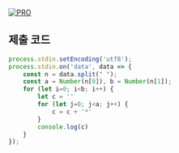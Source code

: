 [![PRO]][Link]

## 제출 코드

```js
process.stdin.setEncoding('utf8');
process.stdin.on('data', data => {
    const n = data.split(" ");
    const a = Number(n[0]), b = Number(n[1]);
    for (let i=0; i<b; i++) {
        let c = ''
        for (let j=0; j<a; j++) {
            c = c + '*'
        }
        console.log(c)
    }
});
```

<br>

<!---------------------------------------------------------------------------->

[PRO]: https://github.com/GoSSaChin/algorithm-js/assets/107768516/67c43b52-bc3f-4571-a249-5519021afbb0
[Link]: https://school.programmers.co.kr/learn/courses/30/lessons/12969
